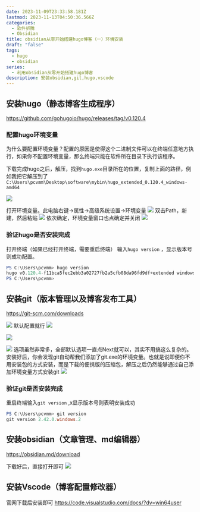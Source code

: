 ```yaml
---
date: 2023-11-09T23:33:58.181Z
lastmod: 2023-11-13T04:50:36.566Z
categories:
  - 软件折腾
  - Obsidian
title: obsidian从零开始搭建hugo博客（一）环境安装
draft: "false"
tags:
  - hugo
  - obsidian
series:
  - 利用obsidian从零开始搭建hugo博客
description: 安装obsidian,git,hugo,vscode
---
```

## 安装hugo（静态博客生成程序）
https://github.com/gohugoio/hugo/releases/tag/v0.120.4
### 配置hugo环境变量

为什么要配置环境变量？配置的原因是使得这个二进制文件可以在终端任意地方执行，如果你不配置环境变量，那么终端只能在软件所在目录下执行该程序。

下载完成hugo之后，解压，找到`hugo.exe`目录所在的位置，复制上面的路径，例如我把它解压到了
`C:\Users\pcvmm\Desktop\software\mybin\hugo_extended_0.120.4_windows-amd64`

![](Pasted%20image%2020231110113241.png)

打开环境变量。此电脑右键->属性->高级系统设置->环境变量
![](Pasted%20image%2020231110112934.png)
双击Path，新建，然后粘贴
![](Pasted%20image%2020231110113453.png)
依次确定，环境变量窗口也点确定并关闭
![](Pasted%20image%2020231110113735.png)
### 验证hugo是否安装完成
打开终端（如果已经打开终端，需要重启终端）
输入`hugo version` ，显示版本号则成功配置。
```powershell
PS C:\Users\pcvmm> hugo version
hugo v0.120.4-f11bca5fec2ebb3a02727fb2a5cfb08da96fd9df+extended windows/amd64 BuildDate=2023-11-08T11:18:07Z VendorInfo=gohugoio
PS C:\Users\pcvmm>
```

## 安装git（版本管理以及博客发布工具）

https://git-scm.com/downloads

![](Pasted%20image%2020231110114437.png)
默认配置就行
![](Pasted%20image%2020231110114503.png)

![](Pasted%20image%2020231110114551.png)

![](Pasted%20image%2020231110114605.png)
选项虽然非常多，全部默认选项一直点Next就可以，其实不用搞这么复杂的。安装好后，你会发现git自动帮我们添加了git.exe的环境变量。也就是说即便你不用安装包的方式安装，而是下载的便携版的压缩包，解压之后仍然能够通过自己添加环境变量方式安装git
![](Pasted%20image%2020231110114850.png)

### 验证git是否安装完成
重启终端输入`git version` ,x显示版本号则表明安装成功
```powershell
PS C:\Users\pcvmm> git version
git version 2.42.0.windows.2
```

## 安装obsidian（文章管理、md编辑器）
https://obsidian.md/download

下载好后，直接打开即可
![](Pasted%20image%2020231110115654.png)


## 安装Vscode（博客配置修改器）
官网下载后安装即可
https://code.visualstudio.com/docs/?dv=win64user
